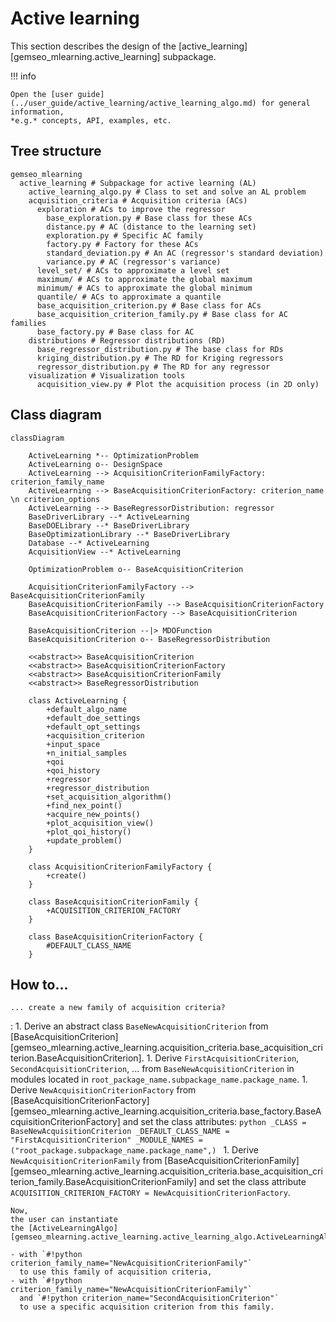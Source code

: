 <!--
Copyright 2021 IRT Saint Exupéry, https://www.irt-saintexupery.com

This work is licensed under the Creative Commons Attribution-ShareAlike 4.0
International License. To view a copy of this license, visit
http://creativecommons.org/licenses/by-sa/4.0/ or send a letter to Creative
Commons, PO Box 1866, Mountain View, CA 94042, USA.
-->
# Active learning

This section describes the design of the [active_learning][gemseo_mlearning.active_learning] subpackage.

!!! info

    Open the [user guide](../user_guide/active_learning/active_learning_algo.md) for general information,
    *e.g.* concepts, API, examples, etc.

## Tree structure

```tree
gemseo_mlearning
  active_learning # Subpackage for active learning (AL)
    active_learning_algo.py # Class to set and solve an AL problem
    acquisition_criteria # Acquisition criteria (ACs)
      exploration # ACs to improve the regressor
        base_exploration.py # Base class for these ACs
        distance.py # AC (distance to the learning set)
        exploration.py # Specific AC family
        factory.py # Factory for these ACs
        standard_deviation.py # An AC (regressor's standard deviation)
        variance.py # AC (regressor's variance)
      level_set/ # ACs to approximate a level set
      maximum/ # ACs to approximate the global maximum
      minimum/ # ACs to approximate the global minimum
      quantile/ # ACs to approximate a quantile
      base_acquisition_criterion.py # Base class for ACs
      base_acquisition_criterion_family.py # Base class for AC families
      base_factory.py # Base class for AC
    distributions # Regressor distributions (RD)
      base_regressor_distribution.py # The base class for RDs
      kriging_distribution.py # The RD for Kriging regressors
      regressor_distribution.py # The RD for any regressor
    visualization # Visualization tools
      acquisition_view.py # Plot the acquisition process (in 2D only)
```

## Class diagram

``` mermaid
classDiagram

    ActiveLearning *-- OptimizationProblem
    ActiveLearning o-- DesignSpace
    ActiveLearning --> AcquisitionCriterionFamilyFactory: criterion_family_name
    ActiveLearning --> BaseAcquisitionCriterionFactory: criterion_name \n criterion_options
    ActiveLearning --> BaseRegressorDistribution: regressor
    BaseDriverLibrary --* ActiveLearning
    BaseDOELibrary --* BaseDriverLibrary
    BaseOptimizationLibrary --* BaseDriverLibrary
    Database --* ActiveLearning
    AcquisitionView --* ActiveLearning

    OptimizationProblem o-- BaseAcquisitionCriterion

    AcquisitionCriterionFamilyFactory --> BaseAcquisitionCriterionFamily
    BaseAcquisitionCriterionFamily --> BaseAcquisitionCriterionFactory
    BaseAcquisitionCriterionFactory --> BaseAcquisitionCriterion

    BaseAcquisitionCriterion --|> MDOFunction
    BaseAcquisitionCriterion o-- BaseRegressorDistribution

    <<abstract>> BaseAcquisitionCriterion
    <<abstract>> BaseAcquisitionCriterionFactory
    <<abstract>> BaseAcquisitionCriterionFamily
    <<abstract>> BaseRegressorDistribution

    class ActiveLearning {
        +default_algo_name
        +default_doe_settings
        +default_opt_settings
        +acquisition_criterion
        +input_space
        +n_initial_samples
        +qoi
        +qoi_history
        +regressor
        +regressor_distribution
        +set_acquisition_algorithm()
        +find_nex_point()
        +acquire_new_points()
        +plot_acquisition_view()
        +plot_qoi_history()
        +update_problem()
    }

    class AcquisitionCriterionFamilyFactory {
        +create()
    }

    class BaseAcquisitionCriterionFamily {
        +ACQUISITION_CRITERION_FACTORY
    }

    class BaseAcquisitionCriterionFactory {
        #DEFAULT_CLASS_NAME
    }
```

## How to...

`... create a new family of acquisition criteria?`

:   1. Derive an abstract class `BaseNewAcquisitionCriterion` from
       [BaseAcquisitionCriterion][gemseo_mlearning.active_learning.acquisition_criteria.base_acquisition_criterion.BaseAcquisitionCriterion].
    1. Derive `FirstAcquisitionCriterion`, `SecondAcquisitionCriterion`, ... from `BaseNewAcquisitionCriterion`
       in modules located in `root_package_name.subpackage_name.package_name`.
    1. Derive `NewAcquisitionCriterionFactory` from
       [BaseAcquisitionCriterionFactory][gemseo_mlearning.active_learning.acquisition_criteria.base_factory.BaseAcquisitionCriterionFactory]
       and set the class attributes:
       ```python
       _CLASS = BaseNewAcquisitionCriterion
       _DEFAULT_CLASS_NAME = "FirstAcquisitionCriterion"
       _MODULE_NAMES = ("root_package.subpackage_name.package_name",)
       ```
    1. Derive `NewAcquisitionCriterionFamily` from
       [BaseAcquisitionCriterionFamily][gemseo_mlearning.active_learning.acquisition_criteria.base_acquisition_criterion_family.BaseAcquisitionCriterionFamily]
       and set the class attribute `ACQUISITION_CRITERION_FACTORY = NewAcquisitionCriterionFactory`.

    Now,
    the user can instantiate
    the [ActiveLearningAlgo][gemseo_mlearning.active_learning.active_learning_algo.ActiveLearningAlgo]

    - with `#!python criterion_family_name="NewAcquisitionCriterionFamily"`
      to use this family of acquisition criteria,
    - with `#!python criterion_family_name="NewAcquisitionCriterionFamily"`
      and `#!python criterion_name="SecondAcquisitionCriterion"`
      to use a specific acquisition criterion from this family.
